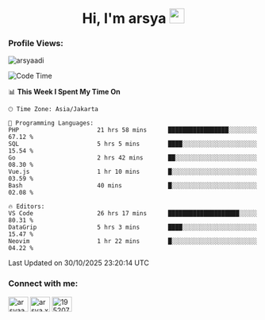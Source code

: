 <h1 align="center">Hi, I'm arsya 
  <img src="https://media.giphy.com/media/hvRJCLFzcasrR4ia7z/giphy.gif" width="30px"/>
</h1>

<p align="left"> <h3>Profile Views:</h3> <img src="https://komarev.com/ghpvc/?username=arsyaadi&label=Profile%20views&color=0e75b6&style=flat" alt="arsyaadi" /> </p>

<!--START_SECTION:waka-->
![Code Time](http://img.shields.io/badge/Code%20Time-4%2C651%20hrs%2036%20mins-blue)

📊 **This Week I Spent My Time On** 

```text
🕑︎ Time Zone: Asia/Jakarta

💬 Programming Languages: 
PHP                      21 hrs 58 mins      █████████████████░░░░░░░░   67.12 % 
SQL                      5 hrs 5 mins        ████░░░░░░░░░░░░░░░░░░░░░   15.54 % 
Go                       2 hrs 42 mins       ██░░░░░░░░░░░░░░░░░░░░░░░   08.30 % 
Vue.js                   1 hr 10 mins        █░░░░░░░░░░░░░░░░░░░░░░░░   03.59 % 
Bash                     40 mins             █░░░░░░░░░░░░░░░░░░░░░░░░   02.08 % 

🔥 Editors: 
VS Code                  26 hrs 17 mins      ████████████████████░░░░░   80.31 % 
DataGrip                 5 hrs 3 mins        ████░░░░░░░░░░░░░░░░░░░░░   15.47 % 
Neovim                   1 hr 22 mins        █░░░░░░░░░░░░░░░░░░░░░░░░   04.22 % 
```


 Last Updated on 30/10/2025 23:20:14 UTC
<!--END_SECTION:waka-->

<!-- - 📫 How to reach me **itsme@arsyaadi.software** -->


<h3 align="left">Connect with me:</h3>
<p align="left">
<a href="https://linkedin.com/in/arsyaadi" target="blank"><img align="center" src="https://raw.githubusercontent.com/rahuldkjain/github-profile-readme-generator/master/src/images/icons/Social/linked-in-alt.svg" alt="arsyaadi" height="30" width="40" /></a>
<a href="https://fb.com/arsya.xkz" target="blank"><img align="center" src="https://raw.githubusercontent.com/rahuldkjain/github-profile-readme-generator/master/src/images/icons/Social/facebook.svg" alt="arsya.xkz" height="30" width="40" /></a>
<a href="https://stackoverflow.com/users/19520749" target="blank"><img align="center" src="https://raw.githubusercontent.com/rahuldkjain/github-profile-readme-generator/master/src/images/icons/Social/stack-overflow.svg" alt="19520749" height="30" width="40" /></a>
</p>
